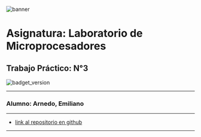 ![banner](https://www.facet.unt.edu.ar/wp-content/uploads/2022/04/FACET-cabecera-2022.png)

# Asignatura: Laboratorio de Microprocesadores

## Trabajo Práctico: N°3
![badget_version](https://camo.githubusercontent.com/8733716e2fd7444a0f383a9e5f43779a016bae35ddde4e1cc32a4f90bd9bb775/68747470733a2f2f696d672e736869656c64732e696f2f62616467652f76657273696f6e2d312e322e332d626c7565)

-----------------------------------------------

### Alumno: Arnedo, Emiliano
------------------------------------------------

* [link al repositorio en github](https://github.com/arnedoemiliano/SE_TPN2)

--------------------------------------------------------

